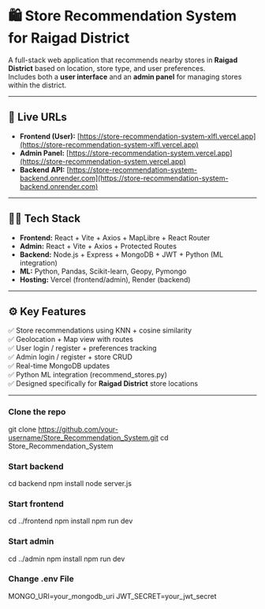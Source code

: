 # 🛍️ Store Recommendation System for Raigad District

A full-stack web application that recommends nearby stores in **Raigad District** based on location, store type, and user preferences.  
Includes both a **user interface** and an **admin panel** for managing stores within the district.

---

## 🚀 Live URLs

- **Frontend (User):** [https://store-recommendation-system-xlfl.vercel.app](https://store-recommendation-system-xlfl.vercel.app)
- **Admin Panel:** [https://store-recommendation-system.vercel.app](https://store-recommendation-system.vercel.app)
- **Backend API:** [https://store-recommendation-system-backend.onrender.com](https://store-recommendation-system-backend.onrender.com)

---

## 🧑‍💻 Tech Stack

- **Frontend:** React + Vite + Axios + MapLibre + React Router
- **Admin:** React + Vite + Axios + Protected Routes
- **Backend:** Node.js + Express + MongoDB + JWT + Python (ML integration)
- **ML:** Python, Pandas, Scikit-learn, Geopy, Pymongo
- **Hosting:** Vercel (frontend/admin), Render (backend)

---

## ⚙️ Key Features

✅ Store recommendations using KNN + cosine similarity  
✅ Geolocation + Map view with routes  
✅ User login / register + preferences tracking  
✅ Admin login / register + store CRUD  
✅ Real-time MongoDB updates  
✅ Python ML integration (recommend_stores.py)  
✅ Designed specifically for **Raigad District** store locations

---

### Clone the repo
git clone https://github.com/your-username/Store_Recommendation_System.git
cd Store_Recommendation_System

### Start backend
cd backend
npm install
node server.js

### Start frontend
cd ../frontend
npm install
npm run dev

### Start admin
cd ../admin
npm install
npm run dev

### Change .env File
MONGO_URI=your_mongodb_uri
JWT_SECRET=your_jwt_secret


